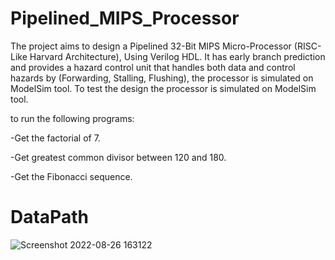 # Pipelined_MIPS_Processor
The project aims to design a Pipelined 32-Bit MIPS Micro-Processor (RISC-Like Harvard Architecture), Using Verilog HDL. It has early branch prediction and provides a hazard control unit that handles both data and control hazards by (Forwarding, Stalling, Flushing), the processor is simulated on ModelSim tool.
To test the design the processor is simulated on ModelSim tool.

to run the following programs:

-Get the factorial of 7.

-Get greatest common divisor between 120 and 180.

-Get the Fibonacci sequence.

# DataPath
![Screenshot 2022-08-26 163122](https://user-images.githubusercontent.com/71590162/187026161-91389e34-6756-473b-bc41-128d33582a02.png)
